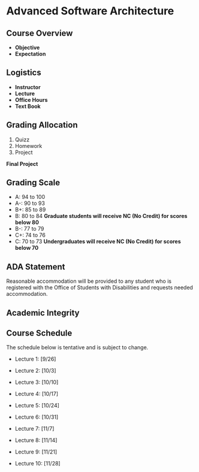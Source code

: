 # Advanced Software Architecture

## Course Overview

- **Objective** 
- **Expectation** 

## Logistics

- **Instructor** 
- **Lecture** 
- **Office Hours** 
- **Text Book**  

## Grading Allocation

1. Quizz
2. Homework
3. Project

**Final Project**

## Grading Scale

* A: 94 to 100
* A-: 90 to 93
* B+: 85 to 89
* B: 80 to 84 **Graduate students will receive NC (No Credit) for scores below 80**
* B-: 77 to 79
* C+: 74 to 76
* C: 70 to 73 **Undergraduates will receive NC (No Credit) for scores below 70**

## ADA Statement

Reasonable accommodation will be provided to any student who is registered with the Office of Students with Disabilities and requests needed accommodation.

## Academic Integrity


## Course Schedule

The schedule below is tentative and is subject to change.

* Lecture 1: [9/26] 

* Lecture 2: [10/3] 

* Lecture 3: [10/10] 

* Lecture 4: [10/17]

* Lecture 5: [10/24]

* Lecture 6: [10/31]

* Lecture 7: [11/7]

* Lecture 8: [11/14]

* Lecture 9: [11/21]

* Lecture 10: [11/28]

